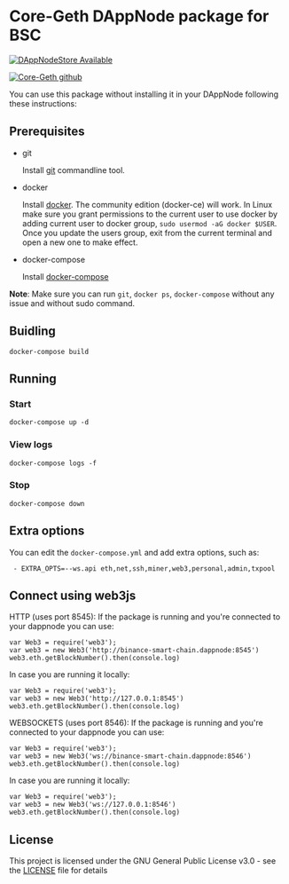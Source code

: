 # Core-Geth DAppNode package for BSC

[![DAppNodeStore Available](https://img.shields.io/badge/DAppNodeStore-Available-brightgreen.svg)](http://my.dappnode/#/installer/binance-smart-chain.dnp.dappnode.eth)

[![Core-Geth github](https://img.shields.io/badge/Core--Geth-Github-blue.svg)](https://github.com/etclabscore/core-geth)

You can use this package without installing it in your DAppNode following these instructions:

## Prerequisites

- git

   Install [git](https://git-scm.com/book/en/v2/Getting-Started-Installing-Git) commandline tool.

- docker

   Install [docker](https://docs.docker.com/engine/installation). The community edition (docker-ce) will work. In Linux make sure you grant permissions to the current user to use docker by adding current user to docker group, `sudo usermod -aG docker $USER`. Once you update the users group, exit from the current terminal and open a new one to make effect.

- docker-compose

   Install [docker-compose](https://docs.docker.com/compose/install)
   
**Note**: Make sure you can run `git`, `docker ps`, `docker-compose` without any issue and without sudo command.

## Buidling

`docker-compose build`

## Running

### Start

`docker-compose up -d`

### View logs

`docker-compose logs -f`

### Stop

`docker-compose down`

## Extra options

You can edit the `docker-compose.yml` and add extra options, such as:
```
 - EXTRA_OPTS=--ws.api eth,net,ssh,miner,web3,personal,admin,txpool
```

## Connect using web3js
HTTP (uses port 8545):
   If the package is running and you're connected to your dappnode you can use:
   ```
   var Web3 = require('web3');
   var web3 = new Web3('http://binance-smart-chain.dappnode:8545')
   web3.eth.getBlockNumber().then(console.log)
   ```
   In case you are running it locally:
   ```
   var Web3 = require('web3');
   var web3 = new Web3('http://127.0.0.1:8545')
   web3.eth.getBlockNumber().then(console.log)
   ```
   
WEBSOCKETS (uses port 8546):
   If the package is running and you're connected to your dappnode you can use:
   ```
   var Web3 = require('web3');
   var web3 = new Web3('ws://binance-smart-chain.dappnode:8546')
   web3.eth.getBlockNumber().then(console.log)
   ```
   In case you are running it locally:
   ```
   var Web3 = require('web3');
   var web3 = new Web3('ws://127.0.0.1:8546')
   web3.eth.getBlockNumber().then(console.log)
   ```

## License

This project is licensed under the GNU General Public License v3.0 - see the [LICENSE](LICENSE) file for details
